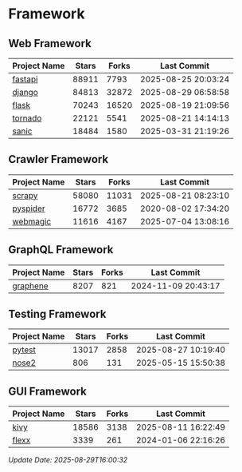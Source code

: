 # Framework

## Web Framework
| Project Name | Stars | Forks | Last Commit |
| ------------ | ----- | ----- | ----------- |
| [fastapi](https://github.com/fastapi/fastapi) | 88911 | 7793 | 2025-08-25 20:03:24 |
| [django](https://github.com/django/django) | 84813 | 32872 | 2025-08-29 06:58:58 |
| [flask](https://github.com/pallets/flask) | 70243 | 16520 | 2025-08-19 21:09:56 |
| [tornado](https://github.com/tornadoweb/tornado) | 22121 | 5541 | 2025-08-21 14:14:13 |
| [sanic](https://github.com/sanic-org/sanic) | 18484 | 1580 | 2025-03-31 21:19:26 |

## Crawler Framework
| Project Name | Stars | Forks | Last Commit |
| ------------ | ----- | ----- | ----------- |
| [scrapy](https://github.com/scrapy/scrapy) | 58080 | 11031 | 2025-08-21 08:23:10 |
| [pyspider](https://github.com/binux/pyspider) | 16772 | 3685 | 2020-08-02 17:34:20 |
| [webmagic](https://github.com/code4craft/webmagic) | 11616 | 4167 | 2025-07-04 13:08:16 |

## GraphQL Framework
| Project Name | Stars | Forks | Last Commit |
| ------------ | ----- | ----- | ----------- |
| [graphene](https://github.com/graphql-python/graphene) | 8207 | 821 | 2024-11-09 20:43:17 |

## Testing Framework
| Project Name | Stars | Forks | Last Commit |
| ------------ | ----- | ----- | ----------- |
| [pytest](https://github.com/pytest-dev/pytest) | 13017 | 2858 | 2025-08-27 10:19:40 |
| [nose2](https://github.com/nose-devs/nose2) | 806 | 131 | 2025-05-15 15:50:38 |

## GUI Framework
| Project Name | Stars | Forks | Last Commit |
| ------------ | ----- | ----- | ----------- |
| [kivy](https://github.com/kivy/kivy) | 18586 | 3138 | 2025-08-11 16:22:49 |
| [flexx](https://github.com/flexxui/flexx) | 3339 | 261 | 2024-01-06 22:16:26 |

*Update Date: 2025-08-29T16:00:32*